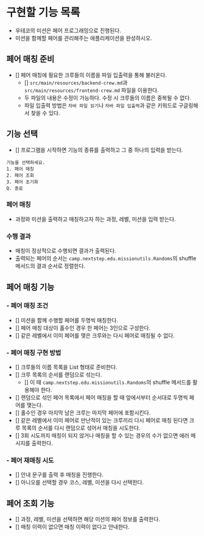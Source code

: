 # 구현할 기능 목록

- 우테코의 미션은 페어 프로그래밍으로 진행된다.
- 미션을 함께할 페어를 관리해주는 애플리케이션을 완성하시오.


## 페어 매칭 준비
- [] 페어 매칭에 필요한 크루들의 이름을 파일 입출력을 통해 불러온다.
  - [] `src/main/resources/backend-crew.md`과 `src/main/resources/frontend-crew.md` 파일을 이용한다.
  - 두 파일의 내용은 수정이 가능하다. 수정 시 크루들의 이름은 중복될 수 없다.
  - 파일 입출력 방법은 `자바 파일 읽기`나 `자바 파일 입출력`과 같은 키워드로 구글링해서 찾을 수 있다.

## 기능 선택
- [] 프로그램을 시작하면 기능의 종류를 출력하고 그 중 하나의 입력을 받는다.
```
기능을 선택하세요.
1. 페어 매칭
2. 페어 조회
3. 페어 초기화
Q. 종료
```
### 페어 매칭
- 과정와 미션을 출력하고 매칭하고자 하는 과정, 레벨, 미션을 입력 받는다.


### 수행 결과
- 매칭이 정상적으로 수행되면 결과가 출력된다.
- 출력되는 페어의 순서는 `camp.nextstep.edu.missionutils.Randoms`의 shuffle 메서드의 결과 순서로 정렬한다.

## 페어 매칭 기능
### - 페어 매칭 조건
- [] 미션을 함께 수행할 페어를 두명씩 매칭한다.
- [] 페어 매칭 대상이 홀수인 경우 한 페어는 3인으로 구성한다. 
- [] 같은 레벨에서 이미 페어를 맺은 크루와는 다시 페어로 매칭될 수 없다.


### - 페어 매칭 구현 방법
- [] 크루들의 이름 목록을 List<String> 형태로 준비한다.
- [] 크루 목록의 순서를 랜덤으로 섞는다.
  - [] 이 때 `camp.nextstep.edu.missionutils.Randoms`의 shuffle 메서드를 활용해야 한다.
- [] 랜덤으로 섞인 페어 목록에서 페어 매칭을 할 때 앞에서부터 순서대로 두명씩 페어를 맺는다.
- [] 홀수인 경우 마지막 남은 크루는 마지막 페어에 포함시킨다.
- [] 같은 레벨에서 이미 페어로 만난적이 있는 크루끼리 다시 페어로 매칭 된다면 크루 목록의 순서를 다시 랜덤으로 섞어서 매칭을 시도한다.
- [] 3회 시도까지 매칭이 되지 않거나 매칭을 할 수 있는 경우의 수가 없으면 에러 메시지를 출력한다.


### - 페어 재매칭 시도
- [] 안내 문구를 출력 후 매칭을 진행한다.
- [] 아니오를 선택할 경우 코스, 레벨, 미션을 다시 선택한다.


## 페어 조회 기능
- [] 과정, 레벨, 미션을 선택하면 해당 미션의 페어 정보를 출력한다.
- [] 매칭 이력이 없으면 매칭 이력이 없다고 안내한다.

## 